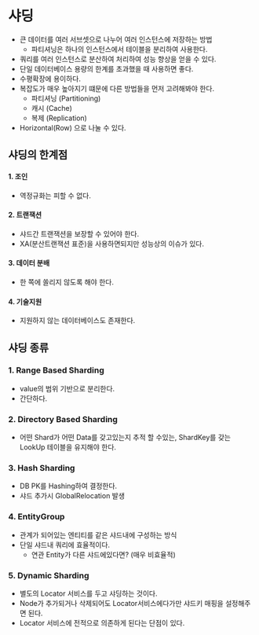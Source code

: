 # 샤딩
- 큰 데이터를 여러 서브셋으로 나누어 여러 인스턴스에 저장하는 방법
  - 파티셔닝은 하나의 인스턴스에서 테이블을 분리하여 사용한다.
- 쿼리를 여러 인스턴스로 분산하여 처리하여 성능 향상을 얻을 수 있다.
- 단일 데이터베이스 용량의 한계를 초과했을 때 사용하면 좋다.
- 수평확장에 용이하다.
- 복잡도가 매우 높아지기 떄문에 다른 방법들을 먼저 고려해봐야 한다.
  - 파티셔닝 (Partitioning)
  - 캐시 (Cache)
  - 복제 (Replication)
- Horizontal(Row) 으로 나눌 수 있다.

## 샤딩의 한계점

#### 1. 조인
- 역정규화는 피할 수 없다.

#### 2. 트랜잭션
- 샤드간 트랜잭션을 보장할 수 있어야 한다.
- XA(분산트랜잭션 표준)을 사용하면되지만 성능상의 이슈가 있다.

#### 3. 데이터 분배
- 한 쪽에 쏠리지 않도록 해야 한다.

#### 4. 기술지원
- 지원하지 않는 데이터베이스도 존재한다.

## 샤딩 종류

### 1. Range Based Sharding
- value의 범위 기반으로 분리한다.
- 간단하다.

### 2. Directory Based Sharding
- 어떤 Shard가 어떤 Data를 갖고있는지 추적 할 수있는, ShardKey를 갖는 LookUp 테이블을 유지해야 한다.

### 3. Hash Sharding
- DB PK를 Hashing하여 결정한다.
- 샤드 추가시 GlobalRelocation 발생

### 4. EntityGroup
- 관계가 되어있는 엔티티를 같은 샤드내에 구성하는 방식
- 단일 샤드내 쿼리에 효율적이다.
  - 연관 Entity가 다른 샤드에있다면? (매우 비효율적)

### 5. Dynamic Sharding
- 별도의 Locator 서비스를 두고 샤딩하는 것이다.
- Node가 추가되거나 삭제되어도 Locator서비스에다가만 샤드키 매핑을 설정해주면 된다.
- Locator 서비스에 전적으로 의존하게 된다는 단점이 있다.